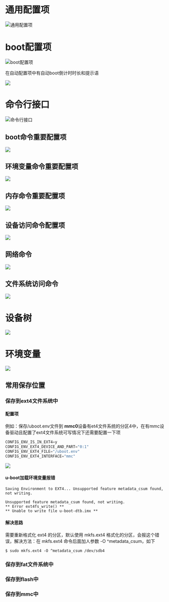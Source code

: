 # 通用配置项

![通用配置项](https://blog-1305120110.cos.ap-shanghai.myqcloud.com/u-boot/01/u-boot_01_00.png)

# boot配置项

![boot配置项](https://blog-1305120110.cos.ap-shanghai.myqcloud.com/u-boot/01/u-boot_01_01.png)

在自动配置项中有自动boot倒计时时长和提示语

![](https://blog-1305120110.cos.ap-shanghai.myqcloud.com/u-boot/01/u-boot_01_02.png)

# 命令行接口

![命令行接口](https://blog-1305120110.cos.ap-shanghai.myqcloud.com/u-boot/01/u-boot_01_03.png)

## boot命令重要配置项

![](https://blog-1305120110.cos.ap-shanghai.myqcloud.com/u-boot/01/u-boot_01_04.png)

## 环境变量命令重要配置项

![](https://blog-1305120110.cos.ap-shanghai.myqcloud.com/u-boot/01/u-boot_01_05.png)

## 内存命令重要配置项

![](https://blog-1305120110.cos.ap-shanghai.myqcloud.com/u-boot/01/u-boot_01_06.png)

## 设备访问命令配置项

![](https://blog-1305120110.cos.ap-shanghai.myqcloud.com/u-boot/01/u-boot_01_07.png)


## 网络命令

![](https://blog-1305120110.cos.ap-shanghai.myqcloud.com/u-boot/01/u-boot_01_08.png)

## 文件系统访问命令

![](https://blog-1305120110.cos.ap-shanghai.myqcloud.com/u-boot/01/u-boot_01_09.png)

# 设备树

![](https://blog-1305120110.cos.ap-shanghai.myqcloud.com/u-boot/01/u-boot_01_10.png)

# 环境变量

![](https://blog-1305120110.cos.ap-shanghai.myqcloud.com/u-boot/01/u-boot_01_11.png)

## 常用保存位置

### 保存到ext4文件系统中

#### 配置项
例如：保存/uboot.env文件到 **mmc0**设备有et4文件系统的分区4中，在有mmc设备驱动且配置了ext4文件系统可写情况下还需要配置一下项

```c
CONFIG_ENV_IS_IN_EXT4=y  
CONFIG_ENV_EXT4_DEVICE_AND_PART="0:1"  
CONFIG_ENV_EXT4_FILE="/uboot.env"  
CONFIG_ENV_EXT4_INTERFACE="mmc"
```

![](https://blog-1305120110.cos.ap-shanghai.myqcloud.com/u-boot/01/u-boot_01_12.png)
#### u-boot加载环境变量报错

```shell
Saving Environment to EXT4... Unsupported feature metadata_csum found, not writing.

Unsupported feature metadata_csum found, not writing.
** Error ext4fs_write() **
** Unable to write file u-boot-dtb.imx **
```

#### 解决思路
需要重新格式化 ext4 的分区，默认使用 mkfs.ext4 格式化的分区，会报这个错误，解决方法：在 mkfs.ext4 命令后面加人参数 -O ^metadata_csum，如下
```shell
$ sudo mkfs.ext4 -O ^metadata_csum /dev/sdb4
```

### 保存到fat文件系统中


### 保存到flash中


### 保存到mmc中